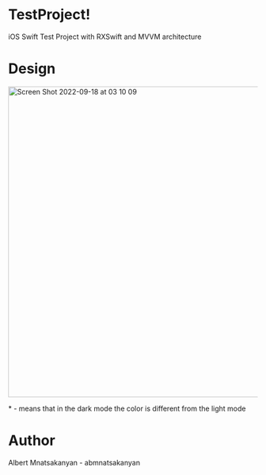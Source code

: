 # TestProject!
iOS Swift Test Project with RXSwift and MVVM architecture

# Design

<img width="626" alt="Screen Shot 2022-09-18 at 03 10 09" src="https://user-images.githubusercontent.com/52215978/190879196-eeca9e79-cd97-49d2-81ab-223db95744c0.png">

\* - means that in the dark mode the color is different from the light mode

# Author
Albert Mnatsakanyan - abmnatsakanyan
